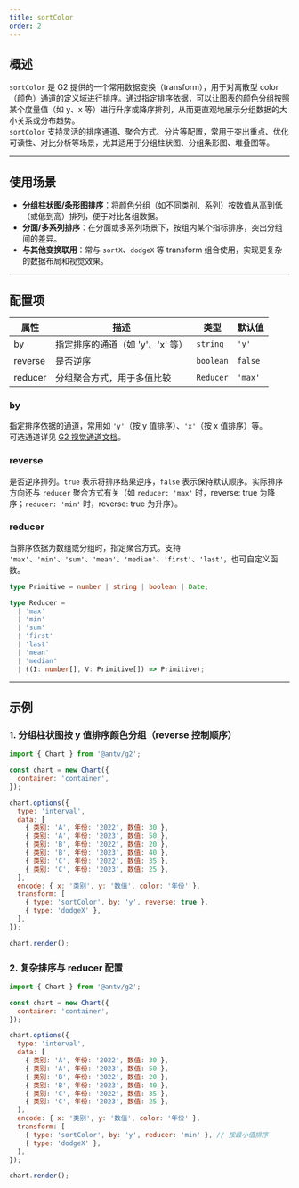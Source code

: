 ```yaml
---
title: sortColor
order: 2
---
```


## 概述

`sortColor` 是 G2 提供的一个常用数据变换（transform），用于对离散型 color（颜色）通道的定义域进行排序。通过指定排序依据，可以让图表的颜色分组按照某个度量值（如 y、x 等）进行升序或降序排列，从而更直观地展示分组数据的大小关系或分布趋势。  
`sortColor` 支持灵活的排序通道、聚合方式、分片等配置，常用于突出重点、优化可读性、对比分析等场景，尤其适用于分组柱状图、分组条形图、堆叠图等。

---

## 使用场景

- **分组柱状图/条形图排序**：将颜色分组（如不同类别、系列）按数值从高到低（或低到高）排列，便于对比各组数据。
- **分面/多系列排序**：在分面或多系列场景下，按组内某个指标排序，突出分组间的差异。
- **与其他变换联用**：常与 `sortX`、`dodgeX` 等 transform 组合使用，实现更复杂的数据布局和视觉效果。

---

## 配置项

| 属性    | 描述                             | 类型      | 默认值  |
| ------- | -------------------------------- | --------- | ------- |
| by      | 指定排序的通道（如 'y'、'x' 等） | `string`  | `'y'`   |
| reverse | 是否逆序                         | `boolean` | `false` |
| reducer | 分组聚合方式，用于多值比较       | `Reducer` | `'max'` |

### by

指定排序依据的通道，常用如 `'y'`（按 y 值排序）、`'x'`（按 x 值排序）等。  
可选通道详见 [G2 视觉通道文档](/manual/core/encode)。

### reverse

是否逆序排列。`true` 表示将排序结果逆序，`false` 表示保持默认顺序。实际排序方向还与 `reducer` 聚合方式有关（如 `reducer: 'max'` 时，reverse: true 为降序；`reducer: 'min'` 时，reverse: true 为升序）。

### reducer

当排序依据为数组或分组时，指定聚合方式。支持 `'max'`、`'min'`、`'sum'`、`'mean'`、`'median'`、`'first'`、`'last'`，也可自定义函数。

```ts
type Primitive = number | string | boolean | Date;

type Reducer =
  | 'max'
  | 'min'
  | 'sum'
  | 'first'
  | 'last'
  | 'mean'
  | 'median'
  | ((I: number[], V: Primitive[]) => Primitive);
```

---

## 示例

### 1. 分组柱状图按 y 值排序颜色分组（reverse 控制顺序）

```js | ob { autoMount: true }
import { Chart } from '@antv/g2';

const chart = new Chart({
  container: 'container',
});

chart.options({
  type: 'interval',
  data: [
    { 类别: 'A', 年份: '2022', 数值: 30 },
    { 类别: 'A', 年份: '2023', 数值: 50 },
    { 类别: 'B', 年份: '2022', 数值: 20 },
    { 类别: 'B', 年份: '2023', 数值: 40 },
    { 类别: 'C', 年份: '2022', 数值: 35 },
    { 类别: 'C', 年份: '2023', 数值: 25 },
  ],
  encode: { x: '类别', y: '数值', color: '年份' },
  transform: [
    { type: 'sortColor', by: 'y', reverse: true },
    { type: 'dodgeX' },
  ],
});

chart.render();
```

### 2. 复杂排序与 reducer 配置

```js | ob { autoMount: true }
import { Chart } from '@antv/g2';

const chart = new Chart({
  container: 'container',
});

chart.options({
  type: 'interval',
  data: [
    { 类别: 'A', 年份: '2022', 数值: 30 },
    { 类别: 'A', 年份: '2023', 数值: 50 },
    { 类别: 'B', 年份: '2022', 数值: 20 },
    { 类别: 'B', 年份: '2023', 数值: 40 },
    { 类别: 'C', 年份: '2022', 数值: 35 },
    { 类别: 'C', 年份: '2023', 数值: 25 },
  ],
  encode: { x: '类别', y: '数值', color: '年份' },
  transform: [
    { type: 'sortColor', by: 'y', reducer: 'min' }, // 按最小值排序
    { type: 'dodgeX' },
  ],
});

chart.render();
```
